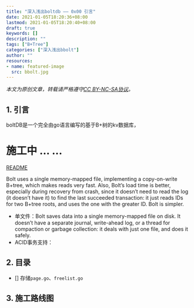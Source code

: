 ```yaml
---
title: "深入浅出boltdb —— 0x00 引言"
date: 2021-01-05T18:20:36+08:00
lastmod: 2021-01-05T18:20:40+08:00
draft: true
keywords: []
description: ""
tags: ["B+Tree"]
categories: ["深入浅出bbolt"]
author: ""
resources:
- name: featured-image
  src: bbolt.jpg
---
```


*本文为原创文章，转载请严格遵守[CC BY-NC-SA协议](https://creativecommons.org/licenses/by-nc-sa/4.0/)。*


<!--more-->



## 1. 引言

boltDB是一个完全由go语言编写的基于B+树的kv数据库，

# 施工中 ... ...

[README](https://github.com/boltdb/bolt/blob/master/README.md)

Bolt uses a single memory-mapped file, implementing a copy-on-write B+tree, which makes reads very fast. Also, Bolt’s load time is better, especially during recovery from crash, since it doesn’t need to read the log (it doesn’t have it) to find the last succeeded transaction: it just reads IDs for two B+tree roots, and uses the one with the greater ID. Bolt is simpler.

- 单文件：Bolt saves data into a single memory-mapped file on disk. It doesn’t have a separate journal, write-ahead log, or a thread for compaction or garbage collection: it deals with just one file, and does it safely.
- ACID事务支持：



## 2. 目录

- [] 存储`page.go`、`freelist.go`

## 3. 施工路线图